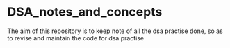 # DSA_notes_and_concepts
The aim of this repository is to keep note of all the dsa practise done, so as to revise and maintain the code for dsa practise
